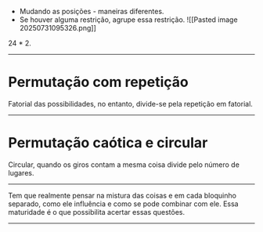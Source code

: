 - Mudando as posições - maneiras diferentes.
- Se houver alguma restrição, agrupe essa restrição.
![[Pasted image 20250731095326.png]]

24 * 2.

---
# Permutação com repetição

Fatorial das possibilidades, no entanto, divide-se pela repetição em fatorial.

---
# Permutação caótica e circular

Circular, quando os giros contam a mesma coisa divide pelo número de lugares.


---
Tem que realmente pensar na mistura das coisas e em cada bloquinho separado, como ele influência e como se pode combinar com ele. Essa maturidade é o que possibilita acertar essas questões. 

---

